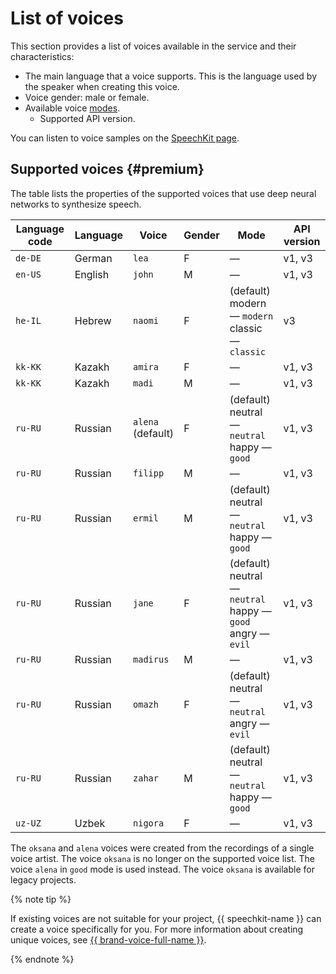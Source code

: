 # List of voices

This section provides a list of voices available in the service and their characteristics:

* The main language that a voice supports. This is the language used by the speaker when creating this voice.
* Voice gender: male or female.
* Available voice [modes](index.md#role).
   * Supported API version.


You can listen to voice samples on the [SpeechKit page](/services/speechkit).


## Supported voices {#premium}

The table lists the properties of the supported voices that use deep neural networks to synthesize speech.

| Language code | Language | Voice | Gender | Mode | API version | 
|---------| ---- | ---- | -- |--------|---|
| `de-DE` | German | `lea` | F | — | v1, v3 |
| `en-US` | English | `john` | M | — | v1, v3 |
| `he-IL` | Hebrew | `naomi` | F | (default) modern — `modern` </br> classic — `classic` |  v3 |
| `kk-KK` | Kazakh | `amira` | F | — | v1, v3 |
| `kk-KK` | Kazakh | `madi` | M | — | v1, v3 |
| `ru-RU` | Russian | `alena` </br> (default) | F | (default) neutral — `neutral` </br> happy — `good` </br> | v1, v3 |
| `ru-RU` | Russian | `filipp` | M | — | v1, v3 |
| `ru-RU` | Russian | `ermil` | M | (default) neutral — `neutral` </br> happy — `good` | v1, v3 |
| `ru-RU` | Russian | `jane`  | F | (default) neutral — `neutral` </br> happy — `good` </br> angry — `evil` | v1, v3 |
| `ru-RU` | Russian | `madirus` | M | — | v1, v3 |
| `ru-RU` | Russian | `omazh` | F | (default) neutral — `neutral` </br> angry — `evil` | v1, v3 |
| `ru-RU` | Russian | `zahar` | M | (default) neutral — `neutral` </br> happy — `good` | v1, v3 |
| `uz-UZ` | Uzbek | `nigora` | F | — | v1, v3 |

The `oksana` and `alena` voices were created from the recordings of a single voice artist. The voice `oksana` is no longer on the supported voice list. The voice `alena` in `good` mode is used instead. The voice `oksana` is available for legacy projects.

{% note tip %}

If existing voices are not suitable for your project, {{ speechkit-name }} can create a voice specifically for you. For more information about creating unique voices, see [{{ brand-voice-full-name }}](brand-voice/index.md).

{% endnote %}